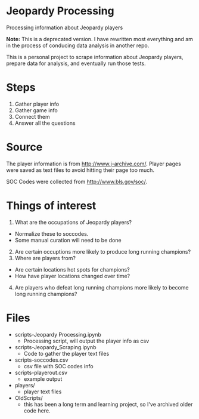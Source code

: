 # Jeopardy Processing

Processing information about Jeopardy players

**Note:** This is a deprecated version.  I have rewritten most everything and am in the process of conducing data analysis in another repo.

This is a personal project to scrape information about Jeopardy players, prepare data for analysis, and eventually run those tests.

# Steps

1. Gather player info
2. Gather game info
3. Connect them
4. Answer all the questions

# Source

The player information is from http://www.j-archive.com/.  Player pages were saved as text files to avoid hitting their page too much.

SOC Codes were collected from http://www.bls.gov/soc/.

# Things of interest

1.  What are the occupations of Jeopardy players?
  * Normalize these to soccodes.
  * Some manual curation will need to be done
2.  Are certain occuptions more likely to produce long running champions?
3.  Where are players from?
  * Are certain locations hot spots for champions?
  * How have player locations changed over time?
4.  Are players who defeat long running champions more likely to become long running champions?

# Files

* scripts-Jeopardy Processing.ipynb
    * Processing script, will output the player info as csv
* scripts-Jeopardy_Scraping.ipynb
    * Code to gather the player text files
* scripts-soccodes.csv
    * csv file with SOC codes info
* scripts-playerout.csv
    * example output
* players/
    * player text files
* OldScripts/
    * this has been a long term and learning project, so I've archived older code here.

